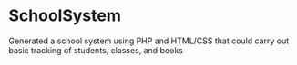 # SchoolSystem
Generated a school system using PHP and HTML/CSS that could carry out basic tracking of students, classes, and books

